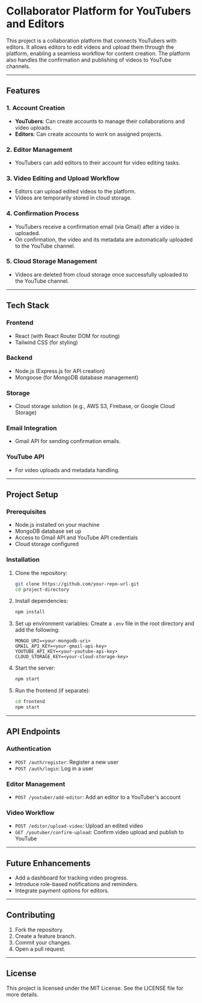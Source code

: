 # Collaborator Platform for YouTubers and Editors

This project is a collaboration platform that connects YouTubers with editors. It allows editors to edit videos and upload them through the platform, enabling a seamless workflow for content creation. The platform also handles the confirmation and publishing of videos to YouTube channels.

---

## Features

### 1. **Account Creation**
- **YouTubers**: Can create accounts to manage their collaborations and video uploads.
- **Editors**: Can create accounts to work on assigned projects.

### 2. **Editor Management**
- YouTubers can add editors to their account for video editing tasks.

### 3. **Video Editing and Upload Workflow**
- Editors can upload edited videos to the platform.
- Videos are temporarily stored in cloud storage.

### 4. **Confirmation Process**
- YouTubers receive a confirmation email (via Gmail) after a video is uploaded.
- On confirmation, the video and its metadata are automatically uploaded to the YouTube channel.

### 5. **Cloud Storage Management**
- Videos are deleted from cloud storage once successfully uploaded to the YouTube channel.

---

## Tech Stack

### **Frontend**
- React (with React Router DOM for routing)
- Tailwind CSS (for styling)

### **Backend**
- Node.js (Express.js for API creation)
- Mongoose (for MongoDB database management)

### **Storage**
- Cloud storage solution (e.g., AWS S3, Firebase, or Google Cloud Storage)

### **Email Integration**
- Gmail API for sending confirmation emails.

### **YouTube API**
- For video uploads and metadata handling.

---

## Project Setup

### Prerequisites
- Node.js installed on your machine
- MongoDB database set up
- Access to Gmail API and YouTube API credentials
- Cloud storage configured

### Installation

1. Clone the repository:
    ```bash
    git clone https://github.com/your-repo-url.git
    cd project-directory
    ```

2. Install dependencies:
    ```bash
    npm install
    ```

3. Set up environment variables:
    Create a `.env` file in the root directory and add the following:
    ```env
    MONGO_URI=<your-mongodb-uri>
    GMAIL_API_KEY=<your-gmail-api-key>
    YOUTUBE_API_KEY=<your-youtube-api-key>
    CLOUD_STORAGE_KEY=<your-cloud-storage-key>
    ```

4. Start the server:
    ```bash
    npm start
    ```

5. Run the frontend (if separate):
    ```bash
    cd frontend
    npm start
    ```

---

## API Endpoints

### Authentication
- `POST /auth/register`: Register a new user
- `POST /auth/login`: Log in a user

### Editor Management
- `POST /youtuber/add-editor`: Add an editor to a YouTuber's account

### Video Workflow
- `POST /editor/upload-video`: Upload an edited video
- `GET /youtuber/confirm-upload`: Confirm video upload and publish to YouTube

---

## Future Enhancements
- Add a dashboard for tracking video progress.
- Introduce role-based notifications and reminders.
- Integrate payment options for editors.

---

## Contributing
1. Fork the repository.
2. Create a feature branch.
3. Commit your changes.
4. Open a pull request.

---

## License
This project is licensed under the MIT License. See the LICENSE file for more details.